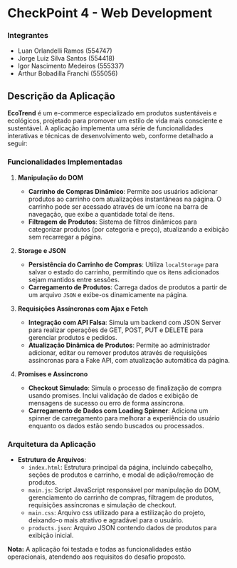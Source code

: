# CheckPoint 4 - Web Development

### Integrantes
- Luan Orlandelli Ramos (554747)
- Jorge Luiz Silva Santos (554418)
- Igor Nascimento Medeiros (555337)
- Arthur Bobadilla Franchi (555056)

## Descrição da Aplicação

**EcoTrend** é um e-commerce especializado em produtos sustentáveis e ecológicos, projetado para promover um estilo de vida mais consciente e sustentável. A aplicação implementa uma série de funcionalidades interativas e técnicas de desenvolvimento web, conforme detalhado a seguir:

### Funcionalidades Implementadas

1. **Manipulação do DOM**
   - **Carrinho de Compras Dinâmico**: Permite aos usuários adicionar produtos ao carrinho com atualizações instantâneas na página. O carrinho pode ser acessado através de um ícone na barra de navegação, que exibe a quantidade total de itens.
   - **Filtragem de Produtos**: Sistema de filtros dinâmicos para categorizar produtos (por categoria e preço), atualizando a exibição sem recarregar a página.

2. **Storage e JSON**
   - **Persistência do Carrinho de Compras**: Utiliza `localStorage` para salvar o estado do carrinho, permitindo que os itens adicionados sejam mantidos entre sessões.
   - **Carregamento de Produtos**: Carrega dados de produtos a partir de um arquivo `JSON` e exibe-os dinamicamente na página.

3. **Requisições Assíncronas com Ajax e Fetch**
   - **Integração com API Falsa**: Simula um backend com JSON Server para realizar operações de GET, POST, PUT e DELETE para gerenciar produtos e pedidos.
   - **Atualização Dinâmica de Produtos**: Permite ao administrador adicionar, editar ou remover produtos através de requisições assíncronas para a Fake API, com atualização automática da página.

4. **Promises e Assíncrono**
   - **Checkout Simulado**: Simula o processo de finalização de compra usando promises. Inclui validação de dados e exibição de mensagens de sucesso ou erro de forma assíncrona.
   - **Carregamento de Dados com Loading Spinner**: Adiciona um spinner de carregamento para melhorar a experiência do usuário enquanto os dados estão sendo buscados ou processados.

### Arquitetura da Aplicação

- **Estrutura de Arquivos**:
  - `index.html`: Estrutura principal da página, incluindo cabeçalho, seções de produtos e carrinho, e modal de adição/remoção de produtos.
  - `main.js`: Script JavaScript responsável por manipulação do DOM, gerenciamento do carrinho de compras, filtragem de produtos, requisições assíncronas e simulação de checkout.
  - `main.css`: Arquivo css utilizado para a estilização do projeto, deixando-o mais atrativo e agradável para o usuário.
  - `products.json`: Arquivo JSON contendo dados de produtos para exibição inicial.

**Nota:** A aplicação foi testada e todas as funcionalidades estão operacionais, atendendo aos requisitos do desafio proposto.
